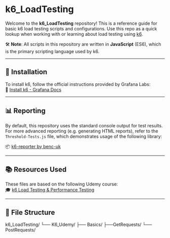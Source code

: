 # k6_LoadTesting

Welcome to the **k6_LoadTesting** repository! This is a reference guide for basic k6 load testing scripts and configurations. Use this repo as a quick lookup when working with or learning about load testing using [k6](https://grafana.com/docs/k6/latest/).

🛠️ **Note**: All scripts in this repository are written in **JavaScript** (ES6), which is the primary scripting language used by k6.

---

## 🚀 Installation

To install k6, follow the official instructions provided by Grafana Labs:  
🔗 [Install k6 - Grafana Docs](https://grafana.com/docs/k6/latest/set-up/install-k6/)

---

## 📊 Reporting

By default, this repository uses the standard console output for test results.  
For more advanced reporting (e.g. generating HTML reports), refer to the `Threshold-Tests.js` file, which demonstrates usage of the following library:

📦 [k6-reporter by benc-uk](https://github.com/benc-uk/k6-reporter)

---

## 📚 Resources Used

These files are based on the following Udemy course:  
🎓 [k6 Load Testing & Performance Testing](https://www.udemy.com/course/k6-load-testing-performance-testing/?couponCode=24T6MT180425G1)

---

## 📁 File Structure
k6_LoadTesting/
└── K6_Udemy/ 
├── Basics/ 
├──GetRequests/ 
└── PostRequests/

